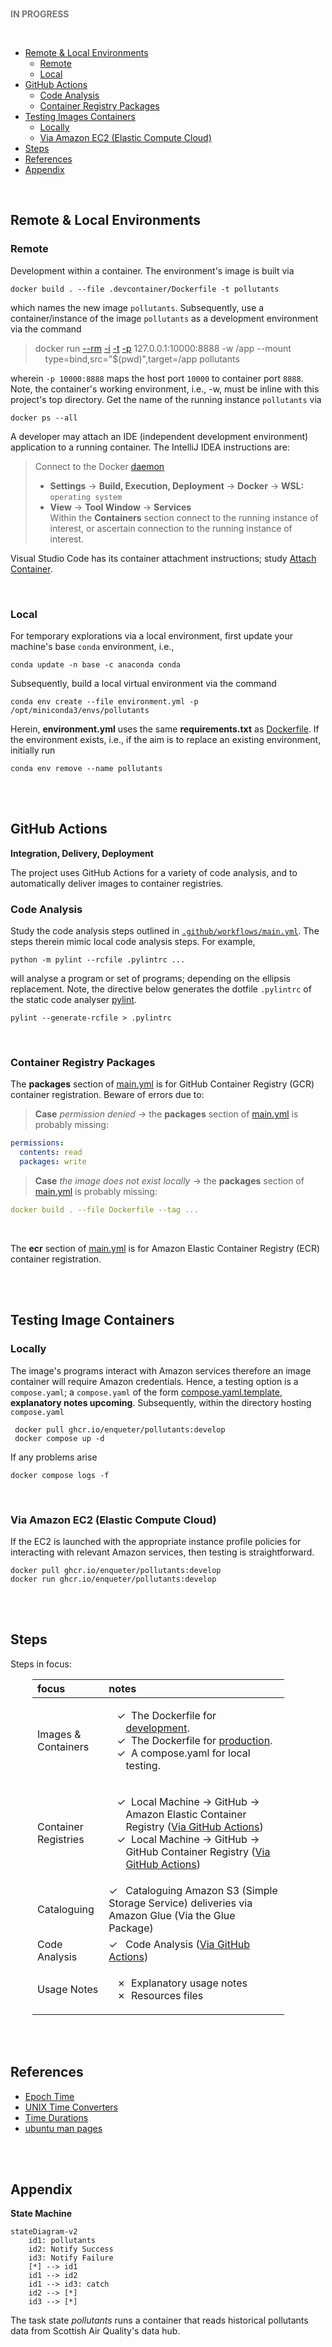 <br>

<span style="color: #777777"><b>IN PROGRESS</b></span>

<br>

* [Remote & Local Environments](#remote--local-environments)
  * [Remote](#remote) 
  * [Local](#local)
* [GitHub Actions](#github-actions)
  * [Code Analysis](#code-analysis)
  * [Container Registry Packages](#container-registry-packages)
* [Testing Images Containers](#testing-image-containers)
  * [Locally](#locally)
  * [Via Amazon EC2 (Elastic Compute Cloud)](#via-amazon-ec2-elastic-compute-cloud)
* [Steps](#steps)
* [References](#references)
* [Appendix](#appendix)

<br>

## Remote & Local Environments

### Remote

Development within a container.  The environment's image is built via

```shell
docker build . --file .devcontainer/Dockerfile -t pollutants
```

which names the new image `pollutants`.  Subsequently, use a container/instance of the image `pollutants` as a development environment via the command

> docker run [--rm](https://docs.docker.com/engine/reference/commandline/run/#:~:text=a%20container%20exits-,%2D%2Drm,-Automatically%20remove%20the) [-i](https://docs.docker.com/engine/reference/commandline/run/#:~:text=and%20reaps%20processes-,%2D%2Dinteractive,-%2C%20%2Di) [-t](https://docs.docker.com/get-started/02_our_app/#:~:text=Finally%2C%20the-,%2Dt,-flag%20tags%20your) [-p](https://docs.docker.com/engine/reference/commandline/run/#:~:text=%2D%2Dpublish%20%2C-,%2Dp,-Publish%20a%20container%E2%80%99s) 127.0.0.1:10000:8888 -w /app --mount \
> &nbsp; &nbsp; type=bind,src="$(pwd)",target=/app pollutants

wherein   `-p 10000:8888` maps the host port `10000` to container port `8888`.  Note, the container's working environment,
i.e., -w, must be inline with this project's top directory.  Get the name of the running instance ``pollutants`` via

```shell
docker ps --all
```

A developer may attach an IDE (independent development environment) application to a running container.  The IntelliJ 
IDEA instructions are:

> Connect to the Docker [daemon](https://www.jetbrains.com/help/idea/docker.html#connect_to_docker)
> * **Settings** $\rightarrow$ **Build, Execution, Deployment** $\rightarrow$ **Docker** $\rightarrow$ **WSL:** `operating system`
> * **View** $\rightarrow$ **Tool Window** $\rightarrow$ **Services** <br>Within the **Containers** section connect to the running instance of interest, or ascertain connection to the running instance of interest.

Visual Studio Code has its container attachment instructions; study [Attach Container](https://code.visualstudio.com/docs/devcontainers/attach-container).

<br>

### Local

For temporary explorations via a local environment, first update your machine's base `conda` environment, i.e.,

```shell
conda update -n base -c anaconda conda
```

Subsequently, build a local virtual environment via the command

```shell
conda env create --file environment.yml -p /opt/miniconda3/envs/pollutants
```

Herein, **environment.yml** uses the same **requirements.txt** as [Dockerfile](/.devcontainer/Dockerfile).  If the 
environment exists, i.e., if the aim is to replace an existing environment, initially run

```shell
conda env remove --name pollutants
```

<br>
<br>

## GitHub Actions

<span style="margin-bottom: 25px"><b>Integration, Delivery, Deployment</b></span>

The project uses GitHub Actions for a variety of code analysis, and to automatically deliver images to container registries.

### Code Analysis

Study the code analysis steps outlined in [`.github/workflows/main.yml`](/.github/workflows/main.yml).  The steps therein 
mimic local code analysis steps.  For example, 

```shell
python -m pylint --rcfile .pylintrc ...
```

will analyse a program or set of programs; depending on the ellipsis replacement. Note, the directive below generates the 
dotfile `.pylintrc` of the static code analyser [pylint](https://pylint.pycqa.org/en/latest/user_guide/checkers/features.html).

```shell
pylint --generate-rcfile > .pylintrc
```

<br>

### Container Registry Packages

The **packages** section of [main.yml](/.github/workflows/main.yml) is for GitHub Container Registry (GCR) container 
registration.  Beware of errors due to:


> **Case** _permission denied_ $\rightarrow$ the **packages** section of [main.yml](/.github/workflows/main.yml) is probably 
missing:

```yaml
permissions:
  contents: read
  packages: write
```

> **Case** _the image does not exist locally_ $\rightarrow$ the **packages** section of [main.yml](/.github/workflows/main.yml) is probably
missing:

```yaml
docker build . --file Dockerfile --tag ...
```

<br>

The **ecr** section of [main.yml](/.github/workflows/main.yml) is for Amazon Elastic Container Registry (ECR) container 
registration.

<br>
<br>


## Testing Image Containers

### Locally

The image's programs interact with Amazon services therefore an image container will require Amazon credentials.  Hence, 
a testing option is a `compose.yaml`; a `compose.yaml` of the form [compose.yaml.template](/compose.yaml.template), 
**explanatory notes upcoming**.  Subsequently, within the directory hosting `compose.yaml`

```shell
 docker pull ghcr.io/enqueter/pollutants:develop
 docker compose up -d
```

If any problems arise

```shell
docker compose logs -f
```

<br>

### Via Amazon EC2 (Elastic Compute Cloud)

If the EC2 is launched with the appropriate instance profile policies for interacting with relevant Amazon services, then 
testing is straightforward.

```shell
docker pull ghcr.io/enqueter/pollutants:develop
docker run ghcr.io/enqueter/pollutants:develop
```

<br>
<br>

## Steps

Steps in focus:

<table style="width: 80%; border: 0; border-spacing: 5px; margin-left: 35px">
    <colgroup>
        <col span="1" style="width: 23.5%;">
        <col span="1" style="width: 66.5%;">
    </colgroup>
    <thead><tr style="text-align: left"><th>focus</th><th>notes</th></tr></thead>
    <tr><td>Images & Containers</td>
        <td><ul style="list-style-type:'\2713';">
          <li>&nbsp; The Dockerfile for <a href="/.devcontainer/Dockerfile" target="_blank">development</a>.</li>
          <li>&nbsp; The Dockerfile for <a href="/Dockerfile" target="_blank">production</a>.</li>
          <li>&nbsp; A compose.yaml for local testing.</li>
        </ul></td>
    </tr>
    <tr><td>Container Registries</td>
        <td><ul style="list-style-type:'\2713';">
          <li>&nbsp; Local Machine &rarr; GitHub &rarr; Amazon Elastic Container Registry (<a href="/.github/workflows/main.yml" target="_blank">Via GitHub Actions</a>)</li>
          <li>&nbsp; Local Machine &rarr; GitHub &rarr; GitHub Container Registry (<a href="/.github/workflows/main.yml" target="_blank">Via GitHub Actions</a>)</li>
        </ul></td>
    </tr>
    <tr><td>Cataloguing</td>
        <td>&#10003; &nbsp; Cataloguing Amazon S3 (Simple Storage Service) deliveries via Amazon Glue (Via the Glue Package)</td>
    </tr>
    <tr><td>Code Analysis</td>
        <td>&#10003; &nbsp; Code Analysis (<a href="/.github/workflows/main.yml" target="_blank">Via GitHub Actions</a>)</td>
    </tr>
    <tr><td>Usage Notes</td>
        <td><ul  style="list-style-type:'\2717';">
            <li>&nbsp; Explanatory usage notes</li>
            <li>&nbsp; Resources files</li>
        </ul></td>
    </tr>
</table>

<br>
<br>

## References

* [Epoch Time](https://unixtime.org)
* [UNIX Time Converters](https://time.is/Unix_time_converter)
* [Time Durations](https://en.wikipedia.org/wiki/ISO_8601#Durations)
* [ubuntu man pages](https://manpages.ubuntu.com/manpages/trusty/man1/)

<br>
<br>

## Appendix

<b>State Machine</b>

```mermaid
stateDiagram-v2
    id1: pollutants
    id2: Notify Success
    id3: Notify Failure
    [*] --> id1
    id1 --> id2
    id1 --> id3: catch
    id2 --> [*]
    id3 --> [*]
```

The task state *pollutants* runs a container that reads historical pollutants data from Scottish Air Quality's data hub.

<br>
<br>

<br>
<br>

<br>
<br>

<br>
<br>
